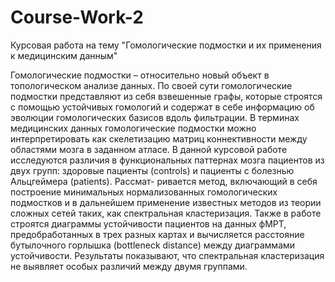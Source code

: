 # Course-Work-2
Курсовая работа на тему "Гомологические подмостки и их применения к медицинским данным"

Гомологические подмостки – относительно новый объект в топологическом анализе данных. По своей сути гомологические подмостки представляют из себя взвешенные графы, которые строятся с помощью устойчивых гомологий и содержат в себе информацию об эволюции гомологических базисов вдоль фильтрации. В терминах медицинских данных гомологические подмостки можно интерпретировать как скелетизацию матриц коннективности между областями мозга в заданном атласе. В данной курсовой работе исследуются различия в функциональных паттернах мозга пациентов из двух групп: здоровые пациенты (controls) и пациенты с болезнью Альцгеймера (patients). Рассмат- ривается метод, включающий в себя построение минимальных нормализованных гомологических подмостков и в дальнейшем применение известных методов из теории сложных сетей таких, как спектральная кластеризация. Также в работе строятся диаграммы устойчивости пациентов на данных фМРТ, предобработанных в трех разных картах и вычисляется расстояние бутылочного горлышка (bottleneck distance) между диаграммами устойчивости. Результаты показывают, что спектральная кластеризация не выявляет особых различий между двумя группами.
